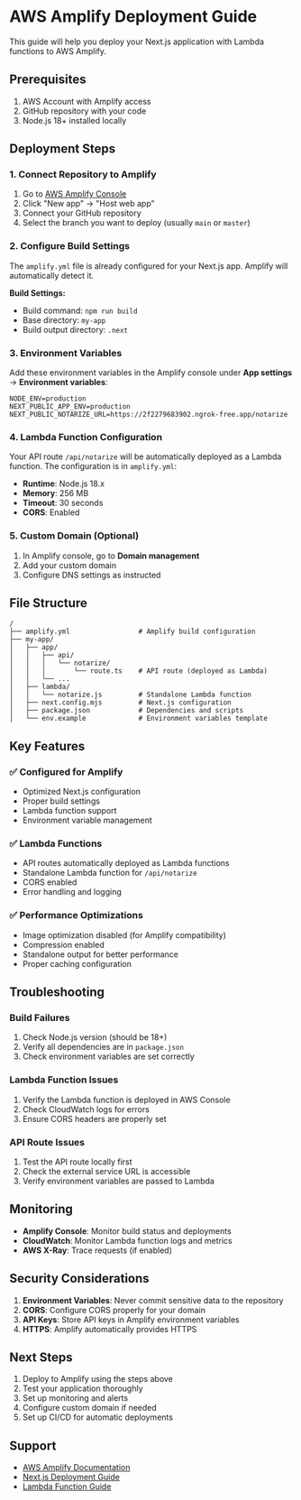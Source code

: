 # AWS Amplify Deployment Guide

This guide will help you deploy your Next.js application with Lambda functions to AWS Amplify.

## Prerequisites

1. AWS Account with Amplify access
2. GitHub repository with your code
3. Node.js 18+ installed locally

## Deployment Steps

### 1. Connect Repository to Amplify

1. Go to [AWS Amplify Console](https://console.aws.amazon.com/amplify/)
2. Click "New app" → "Host web app"
3. Connect your GitHub repository
4. Select the branch you want to deploy (usually `main` or `master`)

### 2. Configure Build Settings

The `amplify.yml` file is already configured for your Next.js app. Amplify will automatically detect it.

**Build Settings:**
- Build command: `npm run build`
- Base directory: `my-app`
- Build output directory: `.next`

### 3. Environment Variables

Add these environment variables in the Amplify console under **App settings** → **Environment variables**:

```
NODE_ENV=production
NEXT_PUBLIC_APP_ENV=production
NEXT_PUBLIC_NOTARIZE_URL=https://2f2279683902.ngrok-free.app/notarize
```

### 4. Lambda Function Configuration

Your API route `/api/notarize` will be automatically deployed as a Lambda function. The configuration is in `amplify.yml`:

- **Runtime**: Node.js 18.x
- **Memory**: 256 MB
- **Timeout**: 30 seconds
- **CORS**: Enabled

### 5. Custom Domain (Optional)

1. In Amplify console, go to **Domain management**
2. Add your custom domain
3. Configure DNS settings as instructed

## File Structure

```
/
├── amplify.yml                 # Amplify build configuration
├── my-app/
│   ├── app/
│   │   ├── api/
│   │   │   └── notarize/
│   │   │       └── route.ts    # API route (deployed as Lambda)
│   │   └── ...
│   ├── lambda/
│   │   └── notarize.js         # Standalone Lambda function
│   ├── next.config.mjs         # Next.js configuration
│   ├── package.json            # Dependencies and scripts
│   └── env.example             # Environment variables template
```

## Key Features

### ✅ Configured for Amplify
- Optimized Next.js configuration
- Proper build settings
- Lambda function support
- Environment variable management

### ✅ Lambda Functions
- API routes automatically deployed as Lambda functions
- Standalone Lambda function for `/api/notarize`
- CORS enabled
- Error handling and logging

### ✅ Performance Optimizations
- Image optimization disabled (for Amplify compatibility)
- Compression enabled
- Standalone output for better performance
- Proper caching configuration

## Troubleshooting

### Build Failures
1. Check Node.js version (should be 18+)
2. Verify all dependencies are in `package.json`
3. Check environment variables are set correctly

### Lambda Function Issues
1. Verify the Lambda function is deployed in AWS Console
2. Check CloudWatch logs for errors
3. Ensure CORS headers are properly set

### API Route Issues
1. Test the API route locally first
2. Check the external service URL is accessible
3. Verify environment variables are passed to Lambda

## Monitoring

- **Amplify Console**: Monitor build status and deployments
- **CloudWatch**: Monitor Lambda function logs and metrics
- **AWS X-Ray**: Trace requests (if enabled)

## Security Considerations

1. **Environment Variables**: Never commit sensitive data to the repository
2. **CORS**: Configure CORS properly for your domain
3. **API Keys**: Store API keys in Amplify environment variables
4. **HTTPS**: Amplify automatically provides HTTPS

## Next Steps

1. Deploy to Amplify using the steps above
2. Test your application thoroughly
3. Set up monitoring and alerts
4. Configure custom domain if needed
5. Set up CI/CD for automatic deployments

## Support

- [AWS Amplify Documentation](https://docs.aws.amazon.com/amplify/)
- [Next.js Deployment Guide](https://nextjs.org/docs/deployment)
- [Lambda Function Guide](https://docs.aws.amazon.com/lambda/)
